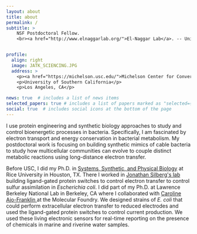 ```yaml
---
layout: about
title: about
permalink: /
subtitle: >
    NSF Postdoctoral Fellow. 
    <br><a href="http://www.elnaggarlab.org/">El-Naggar Lab</a>. -- University of Southern California </br>


profile:
  align: right
  image: JATK_SCIENCING.JPG
  address: >
    <p><a href="https://michelson.usc.edu/">Michelson Center for Convergent Bioscience</a></p>
    <p>University of Southern California</p>
    <p>Los Angeles, CA</p>

news: true  # includes a list of news items
selected_papers: true # includes a list of papers marked as "selected={true}"
social: true  # includes social icons at the bottom of the page
---
```


I use protein engineering and synthetic biology approaches to study and control bioenergetic processes in bacteria. Specifically, I am fascinated by electron transport and energy conservation in bacterial metabolism. My postdoctoral work is focusing on building synthetic mimics of cable bacteria to study how multicellular communities can evolve to couple distinct metabolic reactions using long-distance electron transfer.

Before USC, I did my Ph.D. in <a href="https://sspb.rice.edu/">Systems, Synthetic, and Physical Biology</a> at Rice University in Houston, TX. There I worked in <a href="https://www.silberglab.org/">Jonathan Silberg's lab</a> building ligand-gated protein switches to control electron transfer to control sulfur assimilation in <i>Escherichia coli</i>. I did part of my Ph.D. at Lawrence Berkeley National Lab in Berkeley, CA where I collaborated with <a href = "http://cafgroup.rice.edu/"> Caroline Ajo-Franklin </a> at the Molecular Foundry. We designed strains of <i>E. coli</i>  that could perform extracellular electron transfer to reduced electrodes and used the ligand-gated protein switches to control current production.  We used these living electronic sensors for real-time reporting on the presence of chemicals in marine and riverine water samples. 
